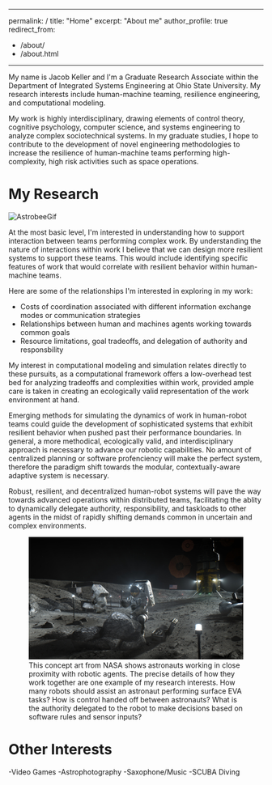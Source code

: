 
---
permalink: /
title: "Home"
excerpt: "About me"
author_profile: true
redirect_from: 
  - /about/
  - /about.html
---

My name is Jacob Keller and I'm a Graduate Research Associate within the Department of Integrated Systems Engineering at Ohio State University. My research interests include human-machine teaming, resilience engineering, and computational modeling. 


My work is highly interdisciplinary, drawing elements of control theory, cognitive psychology, computer science, and systems engineering to analyze complex sociotechnical systems. In my graduate studies, I hope to contribute to the development of novel engineering methodologies to increase the resilience of human-machine teams performing high-complexity, high risk activities such as space operations.


My Research
======


![AstrobeeGif](https://user-images.githubusercontent.com/70432484/124196130-c7b03f00-da99-11eb-9cb5-bb6b99b4f72a.gif)

At the most basic level, I'm interested in understanding how to support interaction between teams performing complex work. By understanding the nature of interactions within work I believe that we can design more resilient systems to support these teams. This would include identifying specific features of work that would correlate with resilient behavior within human-machine teams. 

Here are some of the relationships I'm interested in exploring in my work:
- Costs of coordination associated with different information exchange modes or communication strategies
- Relationships between human and machines agents working towards common goals
- Resource limitations, goal tradeoffs, and delegation of authority and responsbility

My interest in computational modeling and simulation relates directly to these pursuits, as a computational framework offers a low-overhead test bed for analyzing tradeoffs and complexities within work, provided ample care is taken in creating an ecologically valid representation of the work environment at hand. 


Emerging methods for simulating the dynamics of work in human-robot teams could guide the development of sophisticated systems that exhibit resilient behavior when pushed past their performance boundaries. In general, a more methodical, ecologically valid, and interdisciplinary approach is necessary to advance our robotic capabilities. No amount of centralized planning or software profenciency will make the perfect system, therefore the paradigm shift towards the modular, contextually-aware adaptive system is necessary. 


Robust, resilient, and decentralized human-robot systems will pave the way towards advanced operations within distributed teams, facilitating the ablity to dynamically delegate authority, responsibility, and taskloads to other agents in the midst of rapidly shifting demands common in uncertain and complex environments. 



<figure>
  <img src='/images/Artemis.png' alt="NASA Artemis Concept Art">
  <figcaption> This concept art from NASA shows astronauts working in close proximity with robotic agents. The precise details of how they work together are one example of my research interests. How many robots should assist an astronaut performing surface EVA tasks? How is control handed off between astronauts? What is the authority delegated to the robot to make decisions based on software rules and sensor inputs?</figcaption>
</figure>




Other Interests
======
-Video Games
-Astrophotography
-Saxophone/Music
-SCUBA Diving
